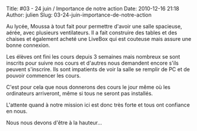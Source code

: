 Title: #03 - 24 juin / Importance de notre action
Date: 2010-12-16 21:18
Author: julien
Slug: 03-24-juin-importance-de-notre-action

Au lycée, Moussa à tout fait pour permettre d'avoir une salle spacieuse,
aérée, avec plusieurs ventilateurs. Il a fait construire des tables et
des chaises et également acheté une LiveBox qui est couteuse mais assure
une bonne connexion.  

Les élèves ont fini les cours depuis 3 semaines mais nombreux se sont
inscrits pour suivre nos cours et d'autres nous demandent encore s'ils
peuvent s'inscrire. Ils sont impatients de voir la salle se remplir de
PC et de pouvoir commencer les cours.  

C'est pour cela que nous donnerons des cours le jour même où les
ordinateurs arriveront, même si tous ne seront pas installés.

</p>
L'attente quand à notre mission ici est donc très forte et tous ont
confiance en nous.  

Nous nous devons d'être à la hauteur...

</p>

